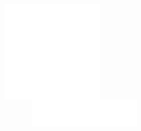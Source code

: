 <iframe frameborder="no" border="0" marginwidth="0" marginheight="0" src="//music.163.com/outchain/player?type=2&id=624084&auto=0&height=66" oncontextmenu="return false"></iframe>

<iframe frameborder="no" border="0" marginwidth="0" marginheight="0" src="//music.163.com/outchain/player?type=2&id=316498&auto=0&height=66"></iframe>

<iframe style="display:block;margin:0 auto;" frameborder="no" border="0" marginwidth="0" marginheight="0" width=330 height=86 src="//music.163.com/outchain/player?type=2&id=316498&auto=0&height=66"></iframe>